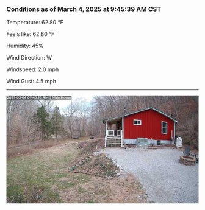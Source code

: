 ### Conditions as of March 4, 2025 at 9:45:39 AM CST 

Temperature: 62.80 &deg;F

Feels like: 62.80 &deg;F

Humidity: 45%

Wind Direction: W

Windspeed: 2.0 mph

Wind Gust: 4.5 mph

---

<img src="./images/latest.jpeg"/>

